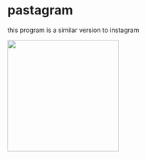 # pastagram
this program is a similar version to instagram 


<img src="http://g.recordit.co/5ANE7xYgzK.gif" width=250><br>
